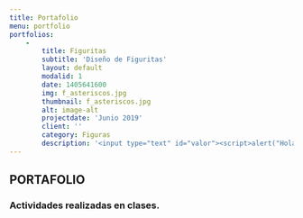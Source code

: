 ```yaml
---
title: Portafolio
menu: portfolio
portfolios:
    -
        title: Figuritas
        subtitle: 'Diseño de Figuritas'
        layout: default
        modalid: 1
        date: 1405641600
        img: f_asteriscos.jpg
        thumbnail: f_asteriscos.jpg
        alt: image-alt
        projectdate: 'Junio 2019'
        client: ''
        category: Figuras
        description: '<input type="text" id="valor"><script>alert("Hola");</script>'
---
```


## PORTAFOLIO
### Actividades realizadas en clases.